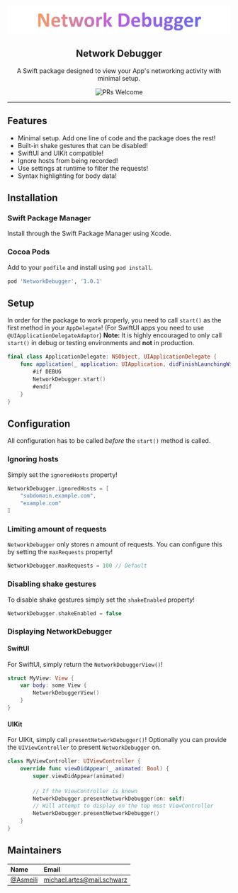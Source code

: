 <div align="center">
    <img src="./Assets/NetworkDebugger.png" alt="Network Debugger" />
    <h2>Network Debugger</h2>
    <p>A Swift package designed to view your App's networking activity with minimal setup.</p>
    <img src="https://img.shields.io/badge/PRs-Welcome-brightgreen.svg?style=flat-square" alt="PRs Welcome" />
</div>

---

## Features
- Minimal setup. Add one line of code and the package does the rest!
- Built-in shake gestures that can be disabled!
- SwiftUI and UIKit compatible!
- Ignore hosts from being recorded!
- Use settings at runtime to filter the requests!
- Syntax highlighting for body data!

## Installation

### Swift Package Manager
Install through the Swift Package Manager using Xcode.

### Cocoa Pods
Add to your `podfile` and install using `pod install`.
```ruby
pod 'NetworkDebugger', '1.0.1'
```

## Setup
In order for the package to work properly, you need to call `start()` as the first method in your `AppDelegate`! (For SwiftUI apps you need to use `@UIApplicationDelegateAdaptor`)
**Note:** It is highly encouraged to only call `start()` in debug or testing environments and **not** in production.
```swift
final class ApplicationDelegate: NSObject, UIApplicationDelegate {
    func application(_ application: UIApplication, didFinishLaunchingWithOptions launchOptions: [UIApplication.LaunchOptionsKey : Any]? = nil) -> Bool {
        #if DEBUG
        NetworkDebugger.start()
        #endif
    }
}
```

## Configuration
All configuration has to be called *before* the `start()` method is called.

### Ignoring hosts
Simply set the `ignoredHosts` property!
```swift
NetworkDebugger.ignoredHosts = [
    "subdomain.example.com",
    "example.com"
]
```

### Limiting amount of requests
`NetworkDebugger` only stores n amount of requests. You can configure this by setting the `maxRequests` property!
```swift
NetworkDebugger.maxRequests = 100 // Default
```

### Disabling shake gestures
To disable shake gestures simply set the `shakeEnabled` property!
```swift
NetworkDebugger.shakeEnabled = false
```

### Displaying NetworkDebugger

#### SwiftUI
For SwiftUI, simply return the `NetworkDebuggerView()`!
```swift
struct MyView: View {
    var body: some View {
        NetworkDebuggerView()
    }
}
```

#### UIKit
For UIKit, simply call `presentNetworkDebugger()`! Optionally you can provide the `UIViewController` to present `NetworkDebugger` on.
```swift
class MyViewController: UIViewController {
    override func viewDidAppear(_ animated: Bool) {
        super.viewDidAppear(animated)

        // If the ViewController is known
        NetworkDebugger.presentNetworkDebugger(on: self)
        // Will attempt to display on the top most ViewController
        NetworkDebugger.presentNetworkDebugger()
    }
}
```

## Maintainers
| Name                                   | Email                      |
| :------------------------------------- | :------------------------- |
| [@Asmeili](https://github.com/Asmeili) | michael.artes@mail.schwarz |
